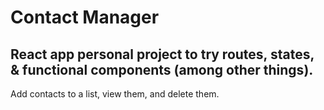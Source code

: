 # Contact Manager 

## React app personal project to try routes, states, & functional components (among other things).

Add contacts to a list, view them, and delete them.
